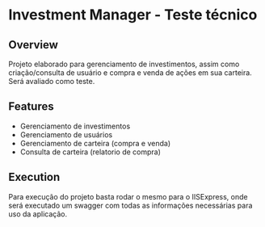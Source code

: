 # Investment Manager - Teste técnico

## Overview

Projeto elaborado para gerenciamento de investimentos, assim como criação/consulta de usuário e compra e venda de ações em sua carteira.
Será avaliado como teste.

## Features

- Gerenciamento de investimentos
- Gerenciamento de usuários
- Gerenciamento de carteira (compra e venda)
- Consulta de carteira (relatorio de compra)

## Execution
Para execução do projeto basta rodar o mesmo para o IISExpress, onde será executado um swagger com todas as informações necessárias para uso da aplicação.

